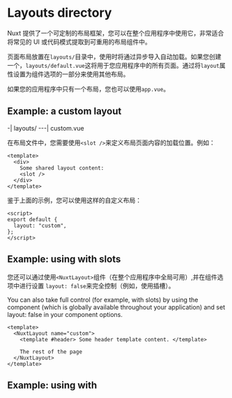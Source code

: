 # Layouts directory

Nuxt 提供了一个可定制的布局框架，您可以在整个应用程序中使用它，非常适合将常见的 UI 或代码模式提取到可重用的布局组件中。

页面布局放置在`layouts/`目录中，使用时将通过异步导入自动加载。如果您创建一个，`layouts/default.vue`这将用于您应用程序中的所有页面。通过将`layout`属性设置为组件选项的一部分来使用其他布局。

如果您的应用程序中只有一个布局，您也可以使用`app.vue`。

## Example: a custom layout
-| layouts/
---| custom.vue

在布局文件中，您需要使用`<slot />`来定义布局页面内容的加载位置。例如：

```vue
<template>
  <div>
    Some shared layout content:
    <slot />
  </div>
</template>
```

鉴于上面的示例，您可以使用这样的自定义布局：
```vue
<script>
export default {
  layout: "custom",
};
</script>
```

## Example: using with slots

您还可以通过使用`<NuxtLayout>`组件（在整个应用程序中全局可用）,并在组件选项中进行设置 `layout: false`来完全控制（例如，使用插槽）。

You can also take full control (for example, with slots) by using the <NuxtLayout> component (which is globally available throughout your application) and set layout: false in your component options.

```vue
<template>
  <NuxtLayout name="custom">
    <template #header> Some header template content. </template>

    The rest of the page
  </NuxtLayout>
</template>
```

<script>
export default {
  layout: false,
};
</script>

## Example: using with <script setup>
If you are utilizing Vue <script setup> compile-time syntactic sugar , you can use a secondary <script> tag to set layout options as needed.

Learn more about <script setup> and <script> tags co-existing in the Vue docs.
Assuming this directory structure:

-| layouts/
---| custom.vue
-| pages/
---| my-page.vue

And this custom.vue layout:

<template>
  <div>
    Some shared layout content:
    <slot />
  </div>
</template>

You can set a page layout in my-page.vue — alongside the <script setup> tag — like this:

<script>
export default {
  layout: "custom",
};
</script>

<script setup>
// your setup script
</script>